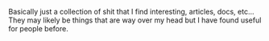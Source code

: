 Basically just a collection of shit that I find interesting, articles, docs, etc... They may likely be things that are way over my head but I have found useful for people before.